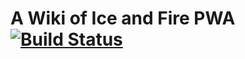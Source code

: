 # A Wiki of Ice and Fire PWA [![Build Status](https://travis-ci.org/CiprianoFreitas/asoif-pwa.svg?branch=master)](https://travis-ci.org/CiprianoFreitas/asoif-pwa)
